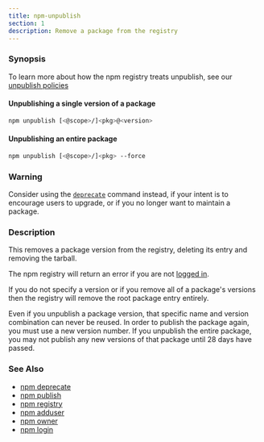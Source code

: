 ```yaml
---
title: npm-unpublish
section: 1
description: Remove a package from the registry
---
```


### Synopsis

To learn more about how the npm registry treats unpublish, see our <a
href="https://www.npmjs.com/policies/unpublish" target="_blank"
rel="noopener noreferrer"> unpublish policies</a>

#### Unpublishing a single version of a package

```bash
npm unpublish [<@scope>/]<pkg>@<version>
```

#### Unpublishing an entire package

```bash
npm unpublish [<@scope>/]<pkg> --force
```

### Warning

Consider using the [`deprecate`](/commands/npm-deprecate) command instead,
if your intent is to encourage users to upgrade, or if you no longer
want to maintain a package.

### Description

This removes a package version from the registry, deleting its entry and
removing the tarball.

The npm registry will return an error if you are not [logged
in](/commands/npm-login).

If you do not specify a version or if you remove all of a package's
versions then the registry will remove the root package entry entirely.

Even if you unpublish a package version, that specific name and version
combination can never be reused. In order to publish the package again,
you must use a new version number. If you unpublish the entire package,
you may not publish any new versions of that package until 28 days have
passed.

### See Also

* [npm deprecate](/commands/npm-deprecate)
* [npm publish](/commands/npm-publish)
* [npm registry](/using-npm/registry)
* [npm adduser](/commands/npm-adduser)
* [npm owner](/commands/npm-owner)
* [npm login](/commands/npm-login)
